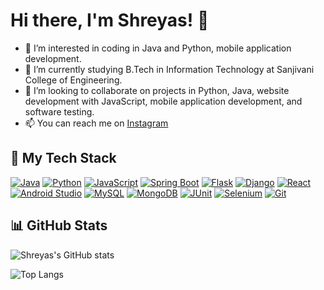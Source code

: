 # Hi there, I'm Shreyas! 👋

- 👀 I’m interested in coding in Java and Python, mobile application development.
- 🌱 I’m currently studying B.Tech in Information Technology at Sanjivani College of Engineering.
- 💞️ I’m looking to collaborate on projects in Python, Java, website development with JavaScript, mobile application development, and software testing.
- 📫 You can reach me on [Instagram](https://www.instagram.com/shreyyas03/)

## 🔧 My Tech Stack

[![Java](https://img.shields.io/badge/-Java-007396?style=flat&logo=java&logoColor=white)](https://www.java.com/)
[![Python](https://img.shields.io/badge/-Python-3776AB?style=flat&logo=python&logoColor=white)](https://www.python.org/)
[![JavaScript](https://img.shields.io/badge/-JavaScript-F7DF1E?style=flat&logo=javascript&logoColor=black)](https://www.javascript.com/)
[![Spring Boot](https://img.shields.io/badge/-Spring%20Boot-6DB33F?style=flat&logo=spring&logoColor=white)](https://spring.io/projects/spring-boot)
[![Flask](https://img.shields.io/badge/-Flask-000000?style=flat&logo=flask&logoColor=white)](https://flask.palletsprojects.com/)
[![Django](https://img.shields.io/badge/-Django-092E20?style=flat&logo=django&logoColor=white)](https://www.djangoproject.com/)
[![React](https://img.shields.io/badge/-React-61DAFB?style=flat&logo=react&logoColor=white)](https://reactjs.org/)
[![Android Studio](https://img.shields.io/badge/-Android%20Studio-3DDC84?style=flat&logo=android&logoColor=white)](https://developer.android.com/studio)
[![MySQL](https://img.shields.io/badge/-MySQL-4479A1?style=flat&logo=mysql&logoColor=white)](https://www.mysql.com/)
[![MongoDB](https://img.shields.io/badge/-MongoDB-47A248?style=flat&logo=mongodb&logoColor=white)](https://www.mongodb.com/)
[![JUnit](https://img.shields.io/badge/-JUnit-25A162?style=flat&logo=junit&logoColor=white)](https://junit.org/)
[![Selenium](https://img.shields.io/badge/-Selenium-43B02A?style=flat&logo=selenium&logoColor=white)](https://www.selenium.dev/)
[![Git](https://img.shields.io/badge/-Git-F05032?style=flat&logo=git&logoColor=white)](https://git-scm.com/)

## 📊 GitHub Stats

![Shreyas's GitHub stats](https://github-readme-stats.vercel.app/api?username=shreyas-codes25&show_icons=true&theme=onedark)

![Top Langs](https://github-readme-stats.vercel.app/api/top-langs/?username=shreyas-codes25&layout=compact&theme=onedark)
